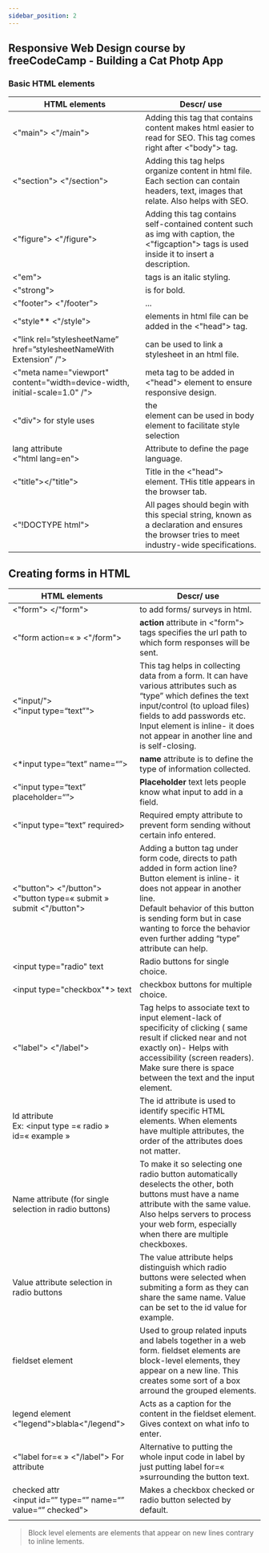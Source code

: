 ```yaml
---
sidebar_position: 2
---
```


##  Responsive Web Design course by freeCodeCamp - Building a Cat Photp App

### Basic HTML elements

|   HTML elements| Descr/ use  |
|---|---|
|<"main"> <"/main">|Adding this tag that contains content makes html easier to read for SEO. This tag comes right after <"body"> tag.|
|<"section"> <"/section"> | Adding this tag helps organize content in html file. Each section can contain headers, text, images that relate. Also helps with SEO.  |
|<"figure"> <"/figure">  |  Adding this tag contains self-contained content such as img with caption, the <"figcaption"> tags is used inside it to insert a description. |
|<"em"> | tags is an italic styling.|
|<"strong">  |  is for bold.|
|<"footer"> <"/footer"> |... |
| <"style** <"/style"> |elements in html file can be added in the <"head"> tag.|
| <"link rel=”stylesheetName” href=”stylesheetNameWith Extension” /">  |can be used to link a stylesheet in an html file.|
| <"meta name="viewport" content="width=device-width, initial-scale=1.0" /">  |meta tag to be added in <"head"> element to ensure responsive design.| 
| <"div"> for style uses  |the <div> element can be used in body element to facilitate style selection|
|lang attribute <br> <"html lang=en">|Attribute to define the page language.|
|<"title"></"title">| Title in the <"head"> element. THis title appears in the browser tab.|
|<"!DOCTYPE html"> | All pages should begin with this special string, known as a declaration and ensures the browser tries to meet industry-wide specifications.|

 
## Creating forms in HTML

|HTML elements |Descr/ use    |
|---|---|
|<"form"> </"form">|to add forms/ surveys in html.|
| <"form action=«   » <"/form">   | **action** attribute in <"form"> tags specifies the url path to which form responses will be sent.  |
|<"input/"><br><"input type=“text”"> | This tag helps in collecting data from a form. It can have various attributes such as “type” which defines the text input/control (to upload files) fields to add passwords etc. Input element is inline- it does not appear in another line and is self-closing.  |
|<*input type=“text” name=“”> |  **name** attribute is to define the type of information collected. |
|<"input type=“text” placeholder=“”> | **Placeholder** text lets people know what input to add in a field.  |
|<"input type=“text” required> | Required empty attribute to prevent form sending without certain info entered.|
|<"button"> <"/button"> <br> <"button type=« submit » submit <"/button">|Adding a button tag under form code, directs to path added in form action line? <br> Button element is inline- it does not appear in another line. <br> Default behavior of this button is sending form but in case wanting to force the behavior even further adding “type” attribute can help.|
|<input type="radio" text  | Radio buttons for single choice.|
|<input type="checkbox"*> text| checkbox buttons for multiple choice.| | 
|<"label"> <"/label"> | Tag helps to associate text to input element-lack of specificity of clicking ( same result if clicked near and not exactly on)- Helps with accessibility (screen readers). <br> Make sure there is space between the text and the input element.  |
|Id attribute <br> Ex: <input type =« radio » <br> id=« example »| The id attribute is used to identify specific HTML elements. When elements have multiple attributes, the order of the attributes does not matter. |
|Name attribute (for single selection in radio buttons) |  To make it so selecting one radio button automatically deselects the other, both buttons must have a name attribute with the same value. <br> Also helps servers to process your web form, especially when there are multiple checkboxes.|
|Value attribute selection in radio buttons |  The value attribute helps distinguish which radio buttons were selected when submiting a form as they can share the same name. Value can be set to the id value for example.|
|fieldset element |  Used to group related inputs and labels together in a web form. fieldset elements are block-level elements, they appear on a new line. This creates some sort of a box arround the grouped elements.|
|legend element <"legend">blabla<"/legend">|  Acts as a caption for the content in the fieldset element. Gives context on what info to enter. |
|<"label for=«  » <"/label"> For attribute | Alternative to putting the whole input code in label by just putting label for=«  »surrounding the button text. |
|checked attr <br> <input id=“” type=“” name=“” value=“” checked"> |Makes a checkbox checked or radio button selected by default. |
| |

> Block level elements are elements that appear on new lines contrary to inline lements.
